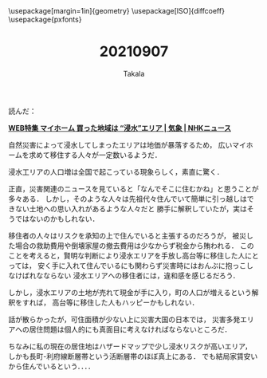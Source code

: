 ﻿---
title: 20210907
yesterday: 20210906
tomorrow: 20210908
days: 620
author: Takala
header-includes:
  - \usepackage[margin=1in]{geometry}
  - \usepackage[ISO]{diffcoeff}
  - \usepackage{pxfonts}
---



読んだ：


**[WEB特集 マイホーム 買った地域は “浸水”エリア | 気象 | NHKニュース](https://www3.nhk.or.jp/news/html/20210727/k10013152061000.html)**



自然災害によって浸水してしまったエリアは地価が暴落するため，
広いマイホームを求めて移住する人々が一定数いるようだ．



浸水工リアの人口増は全国で起こっている現象らしく，素直に驚く．


正直，災害関連のニュースを見ていると「なんでそこに住むかね」と思うことが
多々ある．
しかし，そのような人々は先祖代々住んでいて簡単に引っ越しはできない土地への思い入れがあるような人々だと
勝手に解釈していたが，実はそうではないのかもしれない．



移住者の人々はリスクを承知の上で住んでいると主張するのだろうが，
被災した場合の救助費用や倒壊家屋の撤去費用は少なからず税金から賄われる．
このことを考えると，賢明な判断により浸水エリアを手放し高台等に移住した人にとっては，
安く手に入れて住んでいるにも関わらず災害時にはおんぶに抱っこしなけばれなならない
浸水エリアへの移住者には，違和感を感じるだろう．


しかし，浸水エリアの土地が売れて現金が手に入り，町の人口が増えるという解釈をすれば，
高台等に移住した人もハッピーかもしれない．



話が散らかったが，可住面積が少ない上に災害大国の日本では，
災害多発エリアへの居住問題は個人的にも真面目に考えなければならないところだ．



ちなみに私の現在の居住地はハザードマップで少し浸水リスクが高いエリア，
しかも長町-利府線断層帯という活断層帯のほぼ真上にある．
でも結局家賃安いから住んでいるという．．．．



